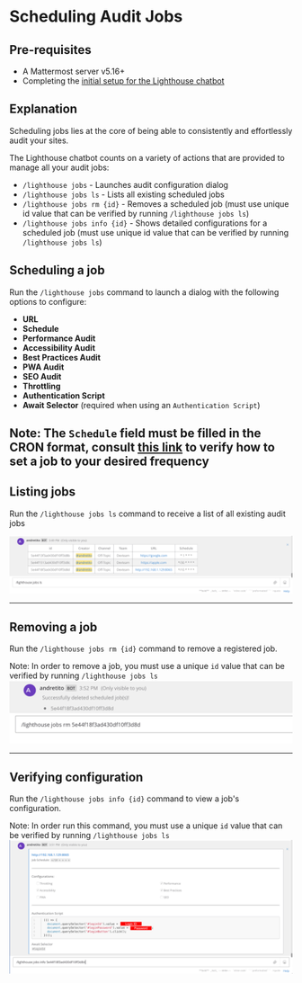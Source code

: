 # Scheduling Audit Jobs

## Pre-requisites
* A Mattermost server v5.16+
* Completing the [initial setup for the Lighthouse chatbot](/README.md#deployment)

## Explanation
Scheduling jobs lies at the core of being able to consistently and effortlessly audit your sites.

The Lighthouse chatbot counts on a variety of actions that are provided to manage all your audit jobs:

* `/lighthouse jobs` - Launches audit configuration dialog
* `/lighthouse jobs ls` - Lists all existing scheduled jobs
* `/lighthouse jobs rm {id}` - Removes a scheduled job (must use unique id value that can be verified by running `/lighthouse jobs ls`)
* `/lighthouse jobs info {id}` - Shows detailed configurations for a scheduled job (must use unique id value that can be verified by running `/lighthouse jobs ls`)

## Scheduling a job
Run the `/lighthouse jobs` command to launch a dialog with the following options to configure:  

* **URL**
* **Schedule**
* **Performance Audit**
* **Accessibility Audit**
* **Best Practices Audit**
* **PWA Audit**
* **SEO Audit**
* **Throttling**
* **Authentication Script**
* **Await Selector** (required when using an `Authentication Script`)

Note: The `Schedule` field must be filled in the CRON format, consult [this link](http://www.nncron.ru/help/EN/working/cron-format.htm) to verify how to set a job to your desired frequency  
---

## Listing jobs
Run the `/lighthouse jobs ls` command to receive a list of all existing audit jobs

![](/documentation/img/scheduling-ls.png)

---

## Removing a job
Run the `/lighthouse jobs rm {id}` command to remove a registered job.

Note: In order to remove a job, you must use a unique `id` value that can be verified by running `/lighthouse jobs ls`
![](/documentation/img/scheduling-rm.png)

---

## Verifying configuration
Run the `/lighthouse jobs info {id}` command to view a job's configuration.

Note: In order run this command, you must use a unique `id` value that can be verified by running `/lighthouse jobs ls`
![](/documentation/img/scheduling-info.png)
